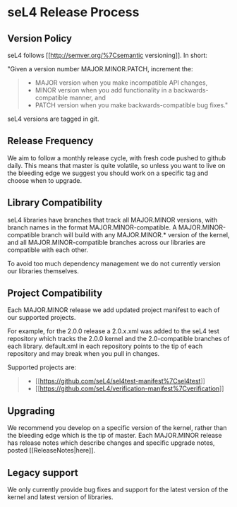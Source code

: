 # seL4 Release Process


## Version Policy


seL4 follows \[\[<http://semver.org/%7Csemantic> versioning\]\]. In
short:

"Given a version number MAJOR.MINOR.PATCH, increment the:

> -   MAJOR version when you make incompatible API changes,
> -   MINOR version when you add functionality in a backwards-compatible
>     manner, and
> -   PATCH version when you make backwards-compatible bug fixes."

seL4 versions are tagged in git.

## Release Frequency


We aim to follow a monthly release cycle, with fresh code pushed to
github daily. This means that master is quite volatile, so unless you
want to live on the bleeding edge we suggest you should work on a
specific tag and choose when to upgrade.

## Library Compatibility


seL4 libraries have branches that track all MAJOR.MINOR versions, with
branch names in the format MAJOR.MINOR-compatible. A
MAJOR.MINOR-compatible branch will build with any MAJOR.MINOR.\* version
of the kernel, and all MAJOR.MINOR-compatible branches across our
libraries are compatible with each other.

To avoid too much dependency management we do not currently version our
libraries themselves.

## Project Compatibility


Each MAJOR.MINOR release we add updated project manifest to each of our
supported projects.

For example, for the 2.0.0 release a 2.0.x.xml was added to the seL4
test repository which tracks the 2.0.0 kernel and the 2.0-compatible
branches of each library. default.xml in each repository points to the
tip of each repository and may break when you pull in changes.

Supported projects are:

> -   \[\[<https://github.com/seL4/sel4test-manifest%7Csel4test>\]\]
> -   \[\[<https://github.com/seL4/verification-manifest%7Cverification>\]\]

## Upgrading


We recommend you develop on a specific version of the kernel, rather
than the bleeding edge which is the tip of master. Each MAJOR.MINOR
release has release notes which describe changes and specific upgrade
notes, posted \[\[ReleaseNotes|here\]\].

## Legacy support


We only currently provide bug fixes and support for the latest version
of the kernel and latest version of libraries.
